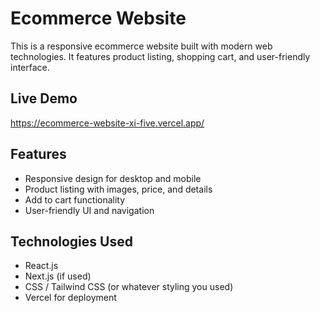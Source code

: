 
# Ecommerce Website

This is a responsive ecommerce website built with modern web technologies. It features product listing, shopping cart, and user-friendly interface.

## Live Demo
https://ecommerce-website-xi-five.vercel.app/

## Features

- Responsive design for desktop and mobile
- Product listing with images, price, and details
- Add to cart functionality
- User-friendly UI and navigation

## Technologies Used

- React.js
- Next.js (if used)
- CSS / Tailwind CSS (or whatever styling you used)
- Vercel for deployment

